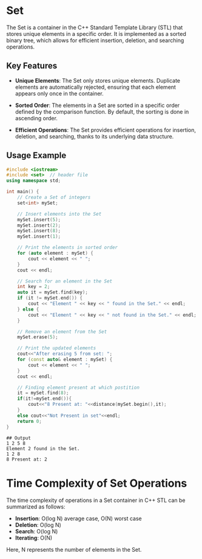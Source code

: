 # Set

The Set is a container in the C++ Standard Template Library (STL) that stores unique elements in a specific order. It is implemented as a sorted binary tree, which allows for efficient insertion, deletion, and searching operations.

## Key Features

- **Unique Elements**: The Set only stores unique elements. Duplicate elements are automatically rejected, ensuring that each element appears only once in the container.

- **Sorted Order**: The elements in a Set are sorted in a specific order defined by the comparison function. By default, the sorting is done in ascending order.

- **Efficient Operations**: The Set provides efficient operations for insertion, deletion, and searching, thanks to its underlying data structure.

## Usage Example

```cpp
#include <iostream>
#include <set>  // header file
using namespace std;

int main() {
    // Create a Set of integers
    set<int> mySet;

    // Insert elements into the Set
    mySet.insert(5);
    mySet.insert(2);
    mySet.insert(8);
    mySet.insert(1);

    // Print the elements in sorted order
    for (auto element : mySet) {
        cout << element << " ";
    }
    cout << endl;

    // Search for an element in the Set
    int key = 2;
    auto it = mySet.find(key);
    if (it != mySet.end()) {
        cout << "Element " << key << " found in the Set." << endl;
    } else {
        cout << "Element " << key << " not found in the Set." << endl;
    }

    // Remove an element from the Set
    mySet.erase(5);

    // Print the updated elements
    cout<<"After erasing 5 from set: ";
    for (const auto& element : mySet) {
        cout << element << " ";
    }
    cout << endl;

    // Finding element present at which postition
    it = mySet.find(8);
    if(it!=mySet.end()){
        cout<<"8 Present at: "<<distance(mySet.begin(),it);
    }
    else cout<<"Not Present in set"<<endl;
    return 0;
}

```
```
## Output
1 2 5 8
Element 2 found in the Set.
1 2 8
8 Present at: 2
```



# Time Complexity of Set Operations

The time complexity of operations in a Set container in C++ STL can be summarized as follows:

- **Insertion**: O(log N) average case, O(N) worst case
- **Deletion**: O(log N)
- **Search**: O(log N)
- **Iterating**: O(N)

Here, N represents the number of elements in the Set.
